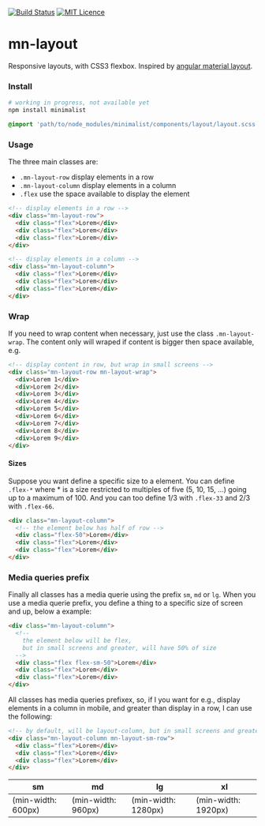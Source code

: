 [![Build Status](https://travis-ci.org/darlanmendonca/minimalist.svg?branch=master)](https://travis-ci.org/darlanmendonca/minimalist)
[![MIT Licence](https://badges.frapsoft.com/os/mit/mit.svg?v=103)](https://opensource.org/licenses/mit-license.php)

# mn-layout

Responsive layouts, with CSS3 flexbox. 
Inspired by [angular material layout](https://material.angularjs.org/latest/layout/introduction).

### Install

```sh
# working in progress, not available yet
npm install minimalist
```

```sass
@import 'path/to/node_modules/minimalist/components/layout/layout.scss';
```


### Usage

The three main classes are:

- `.mn-layout-row` display elements in a row
- `.mn-layout-column` display elements in a column
- `.flex` use the space available to display the element

```html
<!-- display elements in a row -->
<div class="mn-layout-row">
  <div class="flex">Lorem</div>
  <div class="flex">Lorem</div>
  <div class="flex">Lorem</div>
</div>
```

```html
<!-- display elements in a column -->
<div class="mn-layout-column">
  <div class="flex">Lorem</div>
  <div class="flex">Lorem</div>
  <div class="flex">Lorem</div>
</div>
```

### Wrap

If you need to wrap content when necessary, just use the class `.mn-layout-wrap`. The content only will wraped if content is bigger then space available, e.g.

```html
<!-- display content in row, but wrap in small screens -->
<div class="mn-layout-row mn-layout-wrap">
  <div>Lorem 1</div>
  <div>Lorem 2</div>
  <div>Lorem 3</div>
  <div>Lorem 4</div>
  <div>Lorem 5</div>
  <div>Lorem 6</div>
  <div>Lorem 7</div>
  <div>Lorem 8</div>
  <div>Lorem 9</div>
</div>
```

#### Sizes

Suppose you want define a specific size to a element. You can define `.flex-*` where * is a size restricted to multiples of five (5, 10, 15, ...) going up to a maximum of 100. And you can too define 1/3 with `.flex-33` and 2/3 with `.flex-66`.

```html
<div class="mn-layout-column">
  <!-- the element below has half of row -->
  <div class="flex-50">Lorem</div>
  <div class="flex">Lorem</div>
  <div class="flex">Lorem</div>
</div>
```

### Media queries prefix

Finally all classes has a media querie using the prefix `sm`, `md` or `lg`. When you use a media querie prefix, you define a thing to a specific size of screen and up, below a example: 

```html
<div class="mn-layout-column">
  <!-- 
    the element below will be flex, 
    but in small screens and greater, will have 50% of size 
  -->
  <div class="flex flex-sm-50">Lorem</div>
  <div class="flex">Lorem</div>
  <div class="flex">Lorem</div>
</div>
```

All classes has media queries prefixex, so, if I you want for e.g., display elements in a column in mobile, and greater than display in a row, I can use the following:

```html
<!-- by default, will be layout-column, but in small screens and greater, will be a row -->
<div class="mn-layout-column mn-layout-sm-row">
  <div class="flex">Lorem</div>
  <div class="flex">Lorem</div>
  <div class="flex">Lorem</div>
</div>
```

sm | md | lg | xl
------------ | ------------- | ------------- | -------------
(min-width: 600px) | (min-width: 960px) | (min-width: 1280px) | (min-width: 1920px)
